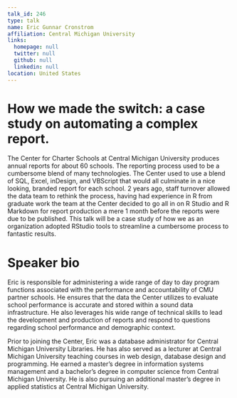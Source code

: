 ```yaml
---
talk_id: 246
type: talk
name: Eric Gunnar Cronstrom
affiliation: Central Michigan University
links:
  homepage: null
  twitter: null
  github: null
  linkedin: null
location: United States
---
```


# How we made the switch: a case study on automating a complex report.

The Center for Charter Schools at Central Michigan University produces annual reports for about 60 schools. The reporting process used to be a cumbersome blend of many technologies. The Center used to use a blend of SQL, Excel, inDesign, and VBScript that would all culminate in a nice looking, branded report for each school. 2 years ago, staff turnover allowed the data team to rethink the process, having had experience in R from graduate work the team at the Center decided to go all in on R Studio and R Markdown for report production a mere 1 month before the reports were due to be published.
This talk will be a case study of how we as an organization adopted RStudio tools to streamline a cumbersome process to fantastic results.

# Speaker bio

Eric is responsible for administering a wide range of day to day program functions associated with the performance and accountability of CMU partner schools. He ensures that the data the Center utilizes to evaluate school performance is accurate and stored within a sound data infrastructure. He also leverages his wide range of technical skills to lead the development and production of reports and respond to questions regarding school performance and demographic context.

Prior to joining the Center, Eric was a database administrator for Central Michigan University Libraries. He has also served as a lecturer at Central Michigan University teaching courses in web design, database design and programming. He earned a master’s degree in information systems management and a bachelor’s degree in computer science from Central Michigan University. He is also pursuing an additional master’s degree in applied statistics at Central Michigan University.


